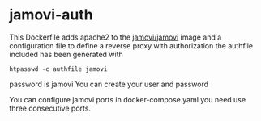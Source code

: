 # jamovi-auth

This Dockerfile adds apache2 to the [jamovi/jamovi](https://github.com/jamovi/jamovi) image and 
a configuration file to define a reverse proxy with authorization
the authfile included has been generated with
```
htpasswd -c authfile jamovi
```
password is jamovi
You can create your user and password

You can configure jamovi ports in docker-compose.yaml you need use three consecutive ports.
